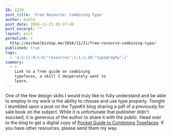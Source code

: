 ```yaml
---
ID: 1220
post_title: 'Free Resource: Combining Type'
author: miklb
post_date: 2016-11-21 05:47:49
post_excerpt: ""
layout: post
permalink: >
  http://michaelbishop.me/2016/11/21/free-resource-combining-type/
published: true
tags:
  - 'a:2:{i:0;s:9:"resources";i:1;s:10:"typography";}'
summary:
  - >
    Link to a free guide on combining
    typefaces, a skill I desperately want to
    learn.
---
```

One of the few design skills I would truly like to fully understand and be able to employ in my work is the ability to choose and use type properly. Tonight I stumbled upon a post on the TypeKit blog sharing a pdf of a previously for sale book on the subject. While it is unfortunate that publisher didn't succeed, it is generous of the author to share it with the public. Head over to the blog to get a digital copy of [Pocket Guide to Combining Typefaces](http://blog.typekit.com/2016/04/29/combining-typefaces-free-guide-to-great-typography/). If you have other resources, please send them my way.

<a href="https://brid.gy/publish/twitter"></a>